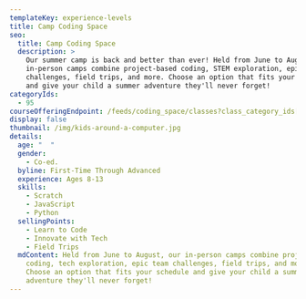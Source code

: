 ```yaml
---
templateKey: experience-levels
title: Camp Coding Space
seo:
  title: Camp Coding Space
  description: >
    Our summer camp is back and better than ever! Held from June to August, our
    in-person camps combine project-based coding, STEM exploration, epic team
    challenges, field trips, and more. Choose an option that fits your schedule
    and give your child a summer adventure they'll never forget!
categoryIds:
  - 95
courseOfferingEndpoint: /feeds/coding_space/classes?class_category_ids[]=95
display: false
thumbnail: /img/kids-around-a-computer.jpg
details:
  age: "  "
  gender:
    - Co-ed.
  byline: First-Time Through Advanced
  experience: Ages 8-13
  skills:
    - Scratch
    - JavaScript
    - Python
  sellingPoints:
    - Learn to Code
    - Innovate with Tech
    - Field Trips
  mdContent: Held from June to August, our in-person camps combine project-based
    coding, tech exploration, epic team challenges, field trips, and more.
    Choose an option that fits your schedule and give your child a summer
    adventure they'll never forget!
---
```

